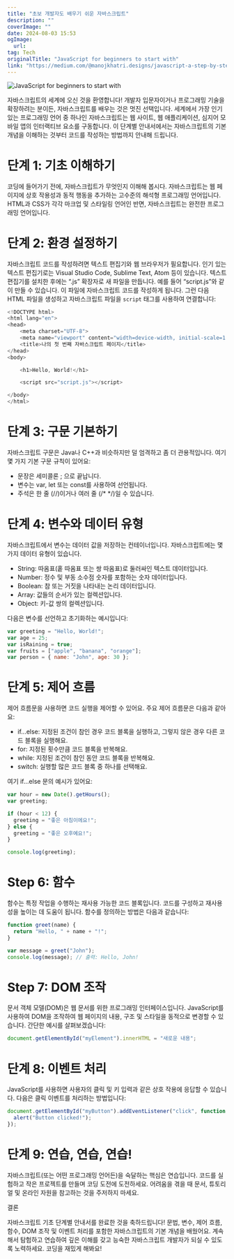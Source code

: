 ```yaml
---
title: "초보 개발자도 배우기 쉬운 자바스크립트"
description: ""
coverImage: ""
date: 2024-08-03 15:53
ogImage: 
  url: 
tag: Tech
originalTitle: "JavaScript for beginners to start with"
link: "https://medium.com/@manojkhatri.designs/javascript-a-step-by-step-guide-for-beginners-21be24a5a4ef"
---
```




![JavaScript for beginners to start with](/assets/img/JavaScriptforbeginnerstostartwith_0.png)

자바스크립트의 세계에 오신 것을 환영합니다! 개발자 입문자이거나 프로그래밍 기술을 확장하려는 분이든, 자바스크립트를 배우는 것은 멋진 선택입니다. 세계에서 가장 인기 있는 프로그래밍 언어 중 하나인 자바스크립트는 웹 사이트, 웹 애플리케이션, 심지어 모바일 앱의 인터랙티브 요소를 구동합니다. 이 단계별 안내서에서는 자바스크립트의 기본 개념을 이해하는 것부터 코드를 작성하는 방법까지 안내해 드립니다.

# 단계 1: 기초 이해하기

코딩에 들어가기 전에, 자바스크립트가 무엇인지 이해해 봅시다. 자바스크립트는 웹 페이지에 상호 작용성과 동적 행동을 추가하는 고수준의 해석형 프로그래밍 언어입니다. HTML과 CSS가 각각 마크업 및 스타일링 언어인 반면, 자바스크립트는 완전한 프로그래밍 언어입니다.

<div class="content-ad"></div>

# 단계 2: 환경 설정하기

자바스크립트 코드를 작성하려면 텍스트 편집기와 웹 브라우저가 필요합니다. 인기 있는 텍스트 편집기로는 Visual Studio Code, Sublime Text, Atom 등이 있습니다. 텍스트 편집기를 설치한 후에는 “.js” 확장자로 새 파일을 만듭니다. 예를 들어 “script.js”와 같이 만들 수 있습니다. 이 파일에 자바스크립트 코드를 작성하게 됩니다. 그런 다음 HTML 파일을 생성하고 자바스크립트 파일을 `script` 태그를 사용하여 연결합니다:

```js
<!DOCTYPE html>
<html lang="en">
<head>
    <meta charset="UTF-8">
    <meta name="viewport" content="width=device-width, initial-scale=1.0">
    <title>나의 첫 번째 자바스크립트 페이지</title>
</head>
<body>

    <h1>Hello, World!</h1>

    <script src="script.js"></script>

</body>
</html>
```

# 단계 3: 구문 기본하기

<div class="content-ad"></div>

자바스크립트 구문은 Java나 C++과 비슷하지만 덜 엄격하고 좀 더 관용적입니다. 여기 몇 가지 기본 구문 규칙이 있어요:

- 문장은 세미콜론 ; 으로 끝납니다.
- 변수는 var, let 또는 const를 사용하여 선언됩니다.
- 주석은 한 줄 (//)이거나 여러 줄 (/\* \*/)일 수 있습니다.

# 단계 4: 변수와 데이터 유형

자바스크립트에서 변수는 데이터 값을 저장하는 컨테이너입니다. 자바스크립트에는 몇 가지 데이터 유형이 있습니다.

<div class="content-ad"></div>

- String: 따옴표(홑 따옴표 또는 쌍 따옴표)로 둘러싸인 텍스트 데이터입니다.
- Number: 정수 및 부동 소수점 숫자를 포함하는 숫자 데이터입니다.
- Boolean: 참 또는 거짓을 나타내는 논리 데이터입니다.
- Array: 값들의 순서가 있는 컬렉션입니다.
- Object: 키-값 쌍의 컬렉션입니다.

다음은 변수를 선언하고 초기화하는 예시입니다:

```js
var greeting = "Hello, World!";
var age = 25;
var isRaining = true;
var fruits = ["apple", "banana", "orange"];
var person = { name: "John", age: 30 };
```

# 단계 5: 제어 흐름

<div class="content-ad"></div>

제어 흐름문을 사용하면 코드 실행을 제어할 수 있어요. 주요 제어 흐름문은 다음과 같아요:

- if...else: 지정된 조건이 참인 경우 코드 블록을 실행하고, 그렇지 않은 경우 다른 코드 블록을 실행해요.
- for: 지정된 횟수만큼 코드 블록을 반복해요.
- while: 지정된 조건이 참인 동안 코드 블록을 반복해요.
- switch: 실행할 많은 코드 블록 중 하나를 선택해요.

여기 if...else 문의 예시가 있어요:

```js
var hour = new Date().getHours();
var greeting;

if (hour < 12) {
  greeting = "좋은 아침이에요!";
} else {
  greeting = "좋은 오후예요!";
}

console.log(greeting);
```

<div class="content-ad"></div>

# Step 6: 함수

함수는 특정 작업을 수행하는 재사용 가능한 코드 블록입니다. 코드를 구성하고 재사용성을 높이는 데 도움이 됩니다. 함수를 정의하는 방법은 다음과 같습니다:

```js
function greet(name) {
  return "Hello, " + name + "!";
}

var message = greet("John");
console.log(message); // 출력: Hello, John!
```

# Step 7: DOM 조작

<div class="content-ad"></div>

문서 객체 모델(DOM)은 웹 문서를 위한 프로그래밍 인터페이스입니다. JavaScript를 사용하여 DOM을 조작하여 웹 페이지의 내용, 구조 및 스타일을 동적으로 변경할 수 있습니다. 간단한 예시를 살펴보겠습니다:

```js
document.getElementById("myElement").innerHTML = "새로운 내용";
```

# 단계 8: 이벤트 처리

JavaScript를 사용하면 사용자의 클릭 및 키 입력과 같은 상호 작용에 응답할 수 있습니다. 다음은 클릭 이벤트를 처리하는 방법입니다:

<div class="content-ad"></div>

```js
document.getElementById("myButton").addEventListener("click", function () {
  alert("Button clicked!");
});
```

# 단계 9: 연습, 연습, 연습!

자바스크립트(또는 어떤 프로그래밍 언어든)을 숙달하는 핵심은 연습입니다. 코드를 실험하고 작은 프로젝트를 만들며 코딩 도전에 도전하세요. 어려움을 겪을 때 문서, 튜토리얼 및 온라인 자원을 참고하는 것을 주저하지 마세요.

결론

<div class="content-ad"></div>

자바스크립트 기초 단계별 안내서를 완료한 것을 축하드립니다! 문법, 변수, 제어 흐름, 함수, DOM 조작 및 이벤트 처리를 포함한 자바스크립트의 기본 개념을 배웠어요. 계속해서 탐험하고 연습하여 깊은 이해를 갖고 능숙한 자바스크립트 개발자가 되실 수 있도록 노력하세요. 코딩을 재밌게 해봐요!
